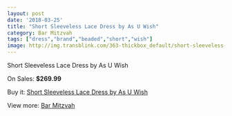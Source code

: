 ```yaml
---
layout: post
date: '2018-03-25'
title: "Short Sleeveless Lace Dress by As U Wish"
category: Bar Mitzvah
tags: ["dress","brand","beaded","short","wish"]
image: http://img.transblink.com/363-thickbox_default/short-sleeveless-lace-dress-by-as-u-wish.jpg
---
```

Short Sleeveless Lace Dress by As U Wish

On Sales: **$269.99**
<a href="https://www.transblink.com/en/bar-mitzvah/94-short-sleeveless-lace-dress-by-as-u-wish.html"><amp-img layout="responsive" width="600" height="600" src="//img.transblink.com/363-thickbox_default/short-sleeveless-lace-dress-by-as-u-wish.jpg" alt="Short Sleeveless Lace Dress by As U Wish 0" /></a>
<a href="https://www.transblink.com/en/bar-mitzvah/94-short-sleeveless-lace-dress-by-as-u-wish.html"><amp-img layout="responsive" width="600" height="600" src="//img.transblink.com/366-thickbox_default/short-sleeveless-lace-dress-by-as-u-wish.jpg" alt="Short Sleeveless Lace Dress by As U Wish 1" /></a>
<a href="https://www.transblink.com/en/bar-mitzvah/94-short-sleeveless-lace-dress-by-as-u-wish.html"><amp-img layout="responsive" width="600" height="600" src="//img.transblink.com/365-thickbox_default/short-sleeveless-lace-dress-by-as-u-wish.jpg" alt="Short Sleeveless Lace Dress by As U Wish 2" /></a>
<a href="https://www.transblink.com/en/bar-mitzvah/94-short-sleeveless-lace-dress-by-as-u-wish.html"><amp-img layout="responsive" width="600" height="600" src="//img.transblink.com/364-thickbox_default/short-sleeveless-lace-dress-by-as-u-wish.jpg" alt="Short Sleeveless Lace Dress by As U Wish 3" /></a>

Buy it: [Short Sleeveless Lace Dress by As U Wish](https://www.transblink.com/en/bar-mitzvah/94-short-sleeveless-lace-dress-by-as-u-wish.html "Short Sleeveless Lace Dress by As U Wish")

View more: [Bar Mitzvah](https://www.transblink.com/en/2-bar-mitzvah "Bar Mitzvah")